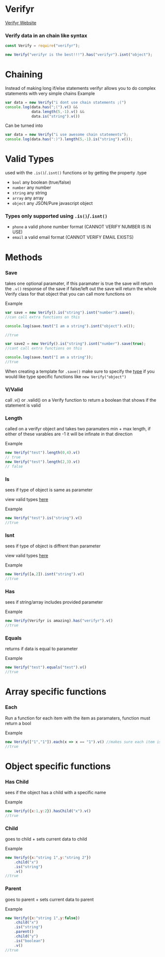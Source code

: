 # Verifyr

[Verifyr Website](Verifyr.js.org)

### Verify data in an chain like syntax

```js
const Verify = require("verifyr");

new Verify("verifyr is the best!!!").has("verifyr").isnt("object");
```

# Chaining

Instead of making long if/else statements verifyr allows you to do complex statements with very simple chains
Example
```js
var data = new Verify("i dont use chain statements ;(")
console.log(data.has(";(").v() &&
            data.length(5,-1).v() &&
            data.is("string").v())
```

Can be turned into

```js
var data = new Verify("i use awesome chain statements");
console.log(data.has(":)").length(5,-1).is("string").v());
```

# Valid Types

used with the `.is()`/`.isnt()` functions or by getting the property .type

 - `bool` any boolean (true/false)
 - `number` any number
 - `string` any string
 - `array` any array
 - `object` any JSON/Pure javascript object

### Types only supported using `.is()`/`.isnt()`

 - `phone` a valid phone number format (CANNOT VERIFY NUMBER IS IN USE)
 - `email` a valid email format (CANNOT VERIFY EMAIL EXISTS)

# Methods

### Save
takes one optional paramater, if this paramater is true the save will return the `.v()` response of the save
if false/left out the save will return the whole Verify class for that object that you can call more functions on

Example
```js
var save = new Verify().is("string").isnt("number").save();
//can call extra functions on this

console.log(save.test("I am a string").isnt("object").v()); 

//true

var save2 = new Verify().is("string").isnt("number").save(true); 
//cant call extra functions on this

console.log(save.test("I am a string"));
//true
```

When creating a template for `.save()` make sure to specify the [type](#types) if you would like type specific functions like `new Verify("object")`


### V/Valid

call .v() or .valid() on a Verify function to return a boolean that shows if the statement is valid

### Length
called on a verifyr object and takes two paramaters min + max length, if either of these varables are -1 it will be infinate in that direction

Example
```js
new Verify("test").length(0,4).v()
// true
new Verify("test").length(2,3).v()
// false
```

### Is
sees if type of object is same as parameter

view valid types [here](#types)

Example
```js
new Verify("test").is("string").v()
//true
```

### Isnt
sees if type of object is diffrent than parameter

view valid types [here](#types)

Example
```js
new Verify([a,2]).isnt("string").v()
//true
```

### Has
sees if string/array includes provided parameter

Example
```js
new Verify(Verifyr is amazing).has("verifyr").v()
//true
```

### Equals
returns if data is equal to parameter

Example
```js
new Verify("test").equals("test").v()
//true
```

# Array specific functions

### Each
Run a function for each item with the item as paramaters, function must return a bool

Example
```js
new Verify(["1","1"]).each(x => x == "1").v() //makes sure each item is "1"
//true
```

# Object specific functions

### Has Child
sees if the object has a child with a specific name

Example
```js
new Verify({x:1,y:2}).hasChild("x").v()
//true
```

### Child
goes to child + sets current data to child

Example
```js
new Verify({x:"string 1",y:"string 2"})
    .child("x")
    .is("string")
    .v()
//true
```

### Parent
goes to parent + sets current data to parent

Example
```js
new Verify({x:"string 1",y:false})
    .child("x")
    .is("string")
    .parent()
    .child("y")
    .is("boolean")
    .v()
//true
```
